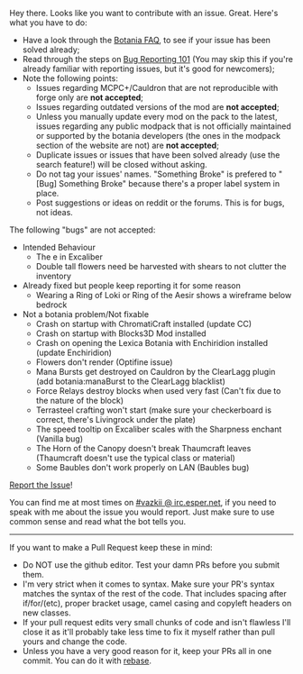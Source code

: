 Hey there. Looks like you want to contribute with an issue. Great. Here's what you have to do:
* Have a look through the [Botania FAQ](http://botaniamod.net/faq.php), to see if your issue has been solved already;
* Read through the steps on [Bug Reporting 101](http://vazkii.us/br101/) (You may skip this if you're already familiar with reporting issues, but it's good for newcomers);
* Note the following points:
  * Issues regarding MCPC+/Cauldron that are not reproducible with forge only are **not accepted**;
  * Issues regarding outdated versions of the mod are **not accepted**;
  * Unless you manually update every mod on the pack to the latest, issues regarding any public modpack that is not officially maintained or supported by the botania developers (the ones in the modpack section of the website are not) are **not accepted**;
  * Duplicate issues or issues that have been solved already (use the search feature!) will be closed without asking.
  * Do not tag your issues' names. "Something Broke" is prefered to "[Bug] Something Broke"  because there's a proper label system in place.
  * Post suggestions or ideas on reddit or the forums. This is for bugs, not ideas.

The following "bugs" are not accepted:
* Intended Behaviour
  * The e in Excaliber
  * Double tall flowers need be harvested with shears to not clutter the inventory
* Already fixed but people keep reporting it for some reason
  * Wearing a Ring of Loki or Ring of the Aesir shows a wireframe below bedrock
* Not a botania problem/Not fixable
  * Crash on startup with ChromatiCraft installed (update CC) 
  * Crash on startup with Blocks3D Mod installed
  * Crash on opening the Lexica Botania with Enchiridion installed (update Enchiridion)
  * Flowers don't render (Optifine issue)
  * Mana Bursts get destroyed on Cauldron by the ClearLagg plugin (add botania:manaBurst to the ClearLagg blacklist)
  * Force Relays destroy blocks when used very fast (Can't fix due to the nature of the block)
  * Terrasteel crafting won't start (make sure your checkerboard is correct, there's Livingrock under the plate)
  * The speed tooltip on Excaliber scales with the Sharpness enchant (Vanilla bug)
  * The Horn of the Canopy doesn't break Thaumcraft leaves (Thaumcraft doesn't use the typical class or material)
  * Some Baubles don't work properly on LAN (Baubles bug)

[Report the Issue](https://github.com/Vazkii/Botania/issues)!

You can find me at most times on [#vazkii @ irc.esper.net](http://webchat.esper.net/?channels=vazkii), if you need to speak with me about the issue you would report. Just make sure to use common sense and read what the bot tells you.

---

If you want to make a Pull Request keep these in mind:
* Do NOT use the github editor. Test your damn PRs before you submit them.
* I'm very strict when it comes to syntax. Make sure your PR's syntax matches the syntax of the rest of the code. That includes spacing after if/for/(etc), proper bracket usage, camel casing and copyleft headers on new classes.
* If your pull request edits very small chunks of code and isn't flawless I'll close it as it'll probably take less time to fix it myself rather than pull yours and change the code.
* Unless you have a very good reason for it, keep your PRs all in one commit. You can do it with [rebase](https://git-scm.com/docs/git-rebase).


